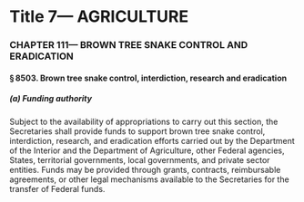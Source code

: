 
# Title 7— AGRICULTURE
### CHAPTER 111— BROWN TREE SNAKE CONTROL AND ERADICATION
#### § 8503. Brown tree snake control, interdiction, research and eradication
##### (a) Funding authority

Subject to the availability of appropriations to carry out this section, the Secretaries shall provide funds to support brown tree snake control, interdiction, research, and eradication efforts carried out by the Department of the Interior and the Department of Agriculture, other Federal agencies, States, territorial governments, local governments, and private sector entities. Funds may be provided through grants, contracts, reimbursable agreements, or other legal mechanisms available to the Secretaries for the transfer of Federal funds.
